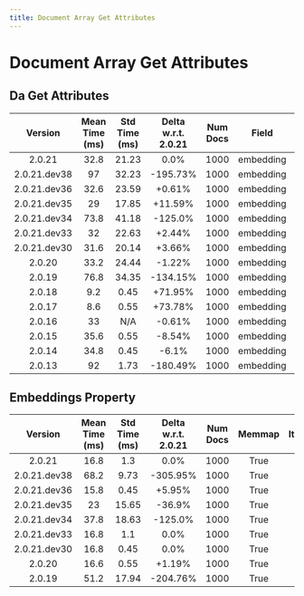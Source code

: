 ```yaml
---
title: Document Array Get Attributes
---
```

# Document Array Get Attributes

## Da Get Attributes

| Version | Mean Time (ms) | Std Time (ms) | Delta w.r.t. 2.0.21 | Num Docs | Field | Memmap | Iterations |
| :---: | :---: | :---: | :---: | :---: | :---: | :---: | :---: |
| 2.0.21 | 32.8 | 21.23 | 0.0% | 1000 | embedding | True | 5 |
| 2.0.21.dev38 | 97 | 32.23 | -195.73% | 1000 | embedding | True | 5 |
| 2.0.21.dev36 | 32.6 | 23.59 | +0.61% | 1000 | embedding | True | 5 |
| 2.0.21.dev35 | 29 | 17.85 | +11.59% | 1000 | embedding | True | 5 |
| 2.0.21.dev34 | 73.8 | 41.18 | -125.0% | 1000 | embedding | True | 5 |
| 2.0.21.dev33 | 32 | 22.63 | +2.44% | 1000 | embedding | True | 5 |
| 2.0.21.dev30 | 31.6 | 20.14 | +3.66% | 1000 | embedding | True | 5 |
| 2.0.20 | 33.2 | 24.44 | -1.22% | 1000 | embedding | True | 5 |
| 2.0.19 | 76.8 | 34.35 | -134.15% | 1000 | embedding | True | 5 |
| 2.0.18 | 9.2 | 0.45 | +71.95% | 1000 | embedding | True | 5 |
| 2.0.17 | 8.6 | 0.55 | +73.78% | 1000 | embedding | True | 5 |
| 2.0.16 | 33 | N/A | -0.61% | 1000 | embedding | True | 5 |
| 2.0.15 | 35.6 | 0.55 | -8.54% | 1000 | embedding | True | 5 |
| 2.0.14 | 34.8 | 0.45 | -6.1% | 1000 | embedding | True | 5 |
| 2.0.13 | 92 | 1.73 | -180.49% | 1000 | embedding | True | 5 |
## Embeddings Property

| Version | Mean Time (ms) | Std Time (ms) | Delta w.r.t. 2.0.21 | Num Docs | Memmap | Iterations |
| :---: | :---: | :---: | :---: | :---: | :---: | :---: |
| 2.0.21 | 16.8 | 1.3 | 0.0% | 1000 | True | 5 |
| 2.0.21.dev38 | 68.2 | 9.73 | -305.95% | 1000 | True | 5 |
| 2.0.21.dev36 | 15.8 | 0.45 | +5.95% | 1000 | True | 5 |
| 2.0.21.dev35 | 23 | 15.65 | -36.9% | 1000 | True | 5 |
| 2.0.21.dev34 | 37.8 | 18.63 | -125.0% | 1000 | True | 5 |
| 2.0.21.dev33 | 16.8 | 1.1 | 0.0% | 1000 | True | 5 |
| 2.0.21.dev30 | 16.8 | 0.45 | 0.0% | 1000 | True | 5 |
| 2.0.20 | 16.6 | 0.55 | +1.19% | 1000 | True | 5 |
| 2.0.19 | 51.2 | 17.94 | -204.76% | 1000 | True | 5 |
